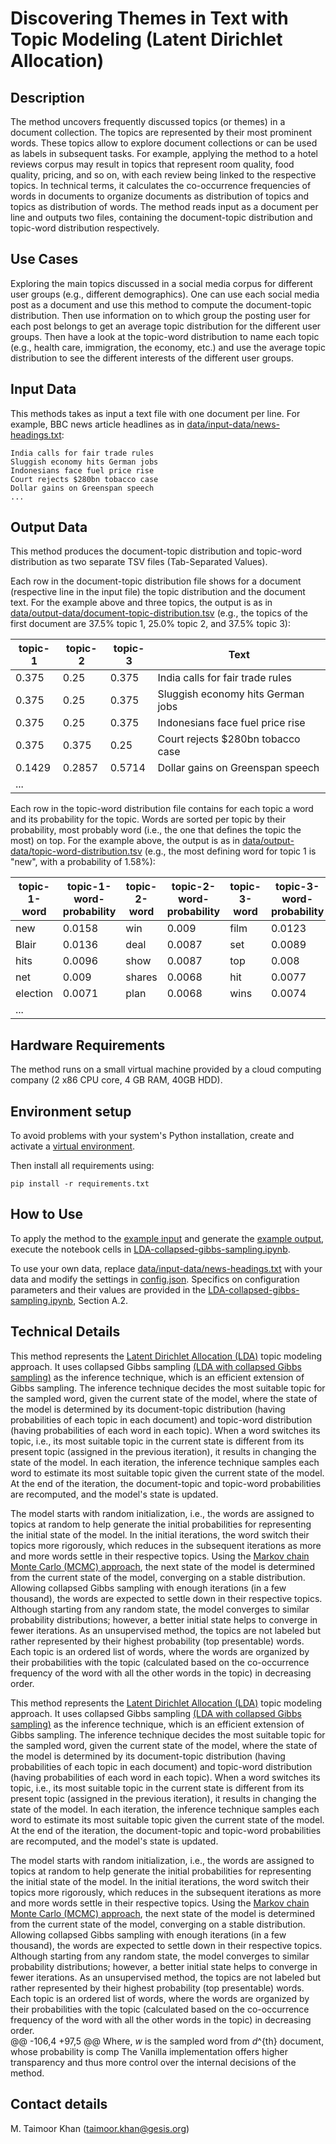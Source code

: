 
# Discovering Themes in Text with Topic Modeling (Latent Dirichlet Allocation)

## Description

The method uncovers frequently discussed topics (or themes) in a document collection. The topics are represented by their most prominent words. These topics allow to explore document collections or can be used as labels in subsequent tasks. For example, applying the method to a hotel reviews corpus may result in topics that represent room quality, food quality, pricing, and so on, with each review being linked to the respective topics. In technical terms, it calculates the co-occurrence frequencies of words in documents to organize documents as distribution of topics and topics as distribution of words. The method reads input as a document per line and outputs two files, containing the document-topic distribution and topic-word distribution respectively.

## Use Cases

Exploring the main topics discussed in a social media corpus for different user groups (e.g., different demographics). One can use each social media post as a document and use this method to compute the document-topic distribution. Then use information on to which group the posting user for each post belongs to get an average topic distribution for the different user groups. Then have a look at the topic-word distribution to name each topic (e.g., health care, immigration, the economy, etc.) and use the average topic distribution to see the different interests of the different user groups. 

## Input Data

This methods takes as input a text file with one document per line. For example, BBC news article headlines as in [data/input-data/news-headings.txt](data/input-data/news-headings.txt):

```
India calls for fair trade rules
Sluggish economy hits German jobs
Indonesians face fuel price rise
Court rejects $280bn tobacco case
Dollar gains on Greenspan speech
...
```

## Output Data

This method produces the document-topic distribution and topic-word distribution as two separate TSV files (Tab-Separated Values).

Each row in the document-topic distribution file shows for a document (respective line in the input file) the topic distribution and the document text. For the example above and three topics, the output is as in [data/output-data/document-topic-distribution.tsv](data/output-data/document-topic-distribution.tsv) (e.g., the topics of the first document are 37.5% topic 1, 25.0% topic 2, and 37.5% topic 3):
 
| topic-1 | topic-2 | topic-3 | Text                              |
|---------|---------|---------|-----------------------------------|
|	 0.375	 |  0.25	  |  0.375	 | India calls for fair trade rules  |
|	 0.375	 |  0.25	  |  0.375	 | Sluggish economy hits German jobs |
|  0.375	 |  0.25	  |  0.375	 | Indonesians face fuel price rise  |
|  0.375	 |  0.375	 |  0.25  	| Court rejects $280bn tobacco case |
|  0.1429	|  0.2857	|  0.5714	| Dollar gains on Greenspan speech  |
| ...     | 

Each row in the topic-word distribution file contains for each topic a word and its probability for the topic. Words are sorted per topic by their probability, most probably word (i.e., the one that defines the topic the most) on top. For the example above, the output is as in [data/output-data/topic-word-distribution.tsv](data/output-data/topic-word-distribution.tsv) (e.g., the most defining word for topic 1 is "new", with a probability of 1.58%):

| topic-1-word | topic-1-word-probability | topic-2-word | topic-2-word-probability | topic-3-word | topic-3-word-probability |
|--------------|--------------------------|--------------|--------------------------|--------------|--------------------------|
| new          |                   0.0158	| win          |                   0.009  | film         |                   0.0123 |
|	Blair        |                   0.0136 |	deal         |                   0.0087 |	set          |                   0.0089 |
|	hits         |                   0.0096	| show         |                   0.0087	| top          |                   0.008  |
|	net          |                   0.009 	| shares       |                   0.0068	| hit          |                   0.0077 |
|	election     |                   0.0071 |	plan         |                   0.0068	| wins         |                   0.0074 |
| ...          |

## Hardware Requirements

The method runs on a small virtual machine provided by a cloud computing company (2 x86 CPU core, 4 GB RAM, 40GB HDD).

## Environment setup

To avoid problems with your system's Python installation, create and activate a [virtual environment](https://docs.python.org/3/library/venv.html).

Then install all requirements using:

```{bash}
pip install -r requirements.txt
```

## How to Use

To apply the method to the [example input](#input-data) and generate the [example output](#output-data), execute the notebook cells in [LDA-collapsed-gibbs-sampling.ipynb](LDA-collapsed-gibbs-sampling.ipynb).

To use your own data, replace [data/input-data/news-headings.txt](data/input-data/news-headings.txt) with your data and modify the settings in [config.json](config.json). Specifics on configuration parameters and their values are provided in the [LDA-collapsed-gibbs-sampling.ipynb](LDA-collapsed-gibbs-sampling.ipynb), Section A.2.


## Technical Details

This method represents the [Latent Dirichlet Allocation (LDA)](https://www.jmlr.org/papers/volume3/blei03a/blei03a.pdf?ref=http://githubhelp.com) topic modeling approach. It uses collapsed Gibbs sampling [(LDA with collapsed Gibbs sampling)](https://www.cs.cmu.edu/~wcohen/10-605/papers/fastlda.pdf) as the inference technique, which is an efficient extension of Gibbs sampling. The inference technique decides the most suitable topic for the sampled word, given the current state of the model, where the state of the model is determined by its document-topic distribution (having probabilities of each topic in each document) and topic-word distribution (having probabilities of each word in each topic). When a word switches its topic, i.e., its most suitable topic in the current state is different from its present topic (assigned in the previous iteration), it results in changing the state of the model. In each iteration, the inference technique samples each word to estimate its most suitable topic given the current state of the model. At the end of the iteration, the document-topic and topic-word probabilities are recomputed, and the model's state is updated. 

The model starts with random initialization, i.e., the words are assigned to topics at random to help generate the initial probabilities for representing the initial state of the model. In the initial iterations, the word switch their topics more rigorously, which reduces in the subsequent iterations as more and more words settle in their respective topics. Using the [Markov chain Monte Carlo (MCMC) approach](https://en.wikipedia.org/wiki/Markov_chain_Monte_Carlo), the next state of the model is determined from the current state of the model, converging on a stable distribution. Allowing collapsed Gibbs sampling with enough iterations (in a few thousand), the words are expected to settle down in their respective topics. Although starting from any random state, the model converges to similar probability distributions; however, a better initial state helps to converge in fewer iterations. As an unsupervised method, the topics are not labeled but rather represented by their highest probability (top presentable) words. Each topic is an ordered list of words, where the words are organized by their probabilities with the topic (calculated based on the co-occurrence frequency of the word with all the other words in the topic) in decreasing order.  

 This method represents the [Latent Dirichlet Allocation (LDA)](https://www.jmlr.org/papers/volume3/blei03a/blei03a.pdf?ref=http://githubhelp.com) topic modeling approach. It uses collapsed Gibbs sampling [(LDA with collapsed Gibbs sampling)](https://www.cs.cmu.edu/~wcohen/10-605/papers/fastlda.pdf) as the inference technique, which is an efficient extension of Gibbs sampling. The inference technique decides the most suitable topic for the sampled word, given the current state of the model, where the state of the model is determined by its document-topic distribution (having probabilities of each topic in each document) and topic-word distribution (having probabilities of each word in each topic). When a word switches its topic, i.e., its most suitable topic in the current state is different from its present topic (assigned in the previous iteration), it results in changing the state of the model. In each iteration, the inference technique samples each word to estimate its most suitable topic given the current state of the model. At the end of the iteration, the document-topic and topic-word probabilities are recomputed, and the model's state is updated. 



The model starts with random initialization, i.e., the words are assigned to topics at random to help generate the initial probabilities for representing the initial state of the model. In the initial iterations, the word switch their topics more rigorously, which reduces in the subsequent iterations as more and more words settle in their respective topics. Using the [Markov chain Monte Carlo (MCMC) approach](https://en.wikipedia.org/wiki/Markov_chain_Monte_Carlo), the next state of the model is determined from the current state of the model, converging on a stable distribution. Allowing collapsed Gibbs sampling with enough iterations (in a few thousand), the words are expected to settle down in their respective topics. Although starting from any random state, the model converges to similar probability distributions; however, a better initial state helps to converge in fewer iterations. As an unsupervised method, the topics are not labeled but rather represented by their highest probability (top presentable) words. Each topic is an ordered list of words, where the words are organized by their probabilities with the topic (calculated based on the co-occurrence frequency of the word with all the other words in the topic) in decreasing order.  
 @@ -106,4 +97,5 @@ Where, *w* is the sampled word from *d*^{th} document, whose probability is comp
The Vanilla implementation offers higher transparency and thus more control over the internal decisions of the method. 

## Contact details

M. Taimoor Khan (<a href="mailto:taimoor.khan@gesis.org">taimoor.khan@gesis.org</a>)
